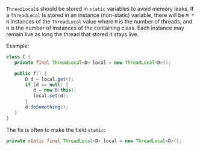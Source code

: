 `ThreadLocal`s should be stored in `static` variables to avoid memory leaks. If
a `ThreadLocal` is stored in an instance (non-static) variable, there will be
<code>M \* N</code> instances of the `ThreadLocal` value where `M` is the number
of threads, and `N` is the number of instances of the containing class. Each
instance may remain live as long the thread that stored it stays live.

Example:

```java {.bad}
class C {
   private final ThreadLocal<D> local = new ThreadLocal<D>();

   public f() {
       D d = local.get();
       if (d == null) {
          d = new D(this);
          local.set(d);
       }
       d.doSomething();
   }
}
```

The fix is often to make the field `static`:

```java {.good}
private static final ThreadLocal<D> local = new ThreadLocal<D>();
```

